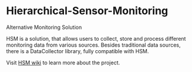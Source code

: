 # Hierarchical-Sensor-Monitoring
Alternative Monitoring Solution

HSM is a solution, that allows users to collect, store and process different monitoring data from various sources. Besides traditional data sources, there is a DataCollector library, fully compatible with HSM.

Visit [HSM wiki](https://github.com/SoftFx/Hierarchical-Sensor-Monitoring/wiki) to learn more about the project.
